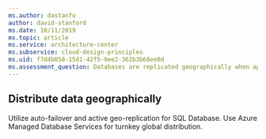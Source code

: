 ```yaml
---
ms.author: dastanfo
author: david-stanford
ms.date: 10/11/2019
ms.topic: article
ms.service: architecture-center
ms.subservice: cloud-design-principles
ms.uid: f7d4b058-15d1-42f5-9ee2-362b3b68ee0d
ms.assessment_question: Databases are replicated geographically when appropriate
---
```

## Distribute data geographically

Utilize auto-failover and active geo-replication for SQL Database. Use Azure Managed Database Services for turnkey global distribution.
